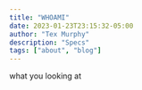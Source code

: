 ```yaml
---
title: "WHOAMI"
date: 2023-01-23T23:15:32-05:00
author: "Tex Murphy"
description: "Specs"
tags: ["about", "blog"]
---
```

what you looking at